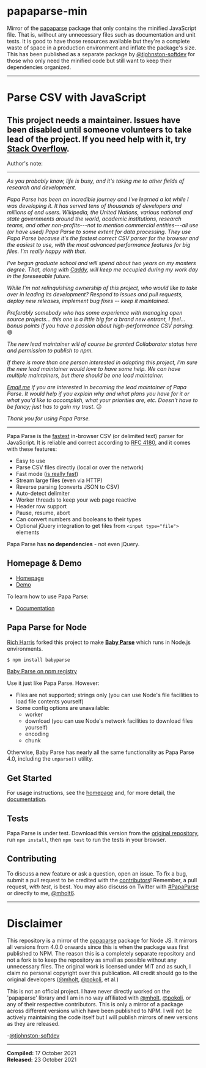 # papaparse-min

Mirror of the [papaparse](https://www.npmjs.com/package/papaparse) package that only contains the minified JavaScript file. That is, without any unnecessary files such as documentation and unit tests. It is good to have those resources available but they're a complete waste of space in a production environment and inflate the package's size. This has been published as a separate package by [@tjohnston-softdev](https://github.com/tjohnston-softdev) for those who only need the minified code but still want to keep their dependencies organized.

---

Parse CSV with JavaScript
========================================

## This project needs a maintainer. Issues have been disabled until someone volunteers to take lead of the project. If you need help with it, try [Stack Overflow](http://stackoverflow.com/questions/tagged/papaparse).

Author's note:

-------------

*As you probably know, life is busy, and it's taking me to other fields of research and development.*

*Papa Parse has been an incredible journey and I've learned a lot while I was developing it. It has served tens of thousands of developers and millions of end users. Wikipedia, the United Nations, various national and state governments around the world, academic institutions, research teams, and other non-profits---not to mention commercial entities---all use (or have used) Papa Parse to some extent for data processing. They use Papa Parse because it's the fastest correct CSV parser for the browser and the easiest to use, with the most advanced performance features for big files. I'm really happy with that.*

*I've begun graduate school and will spend about two years on my masters degree. That, along with [Caddy](https://github.com/mholt/caddy), will keep me occupied during my work day in the foreseeable future.*

*While I'm not relinquishing ownership of this project, who would like to take over in leading its development? Respond to issues and pull requests, deploy new releases, implement bug fixes -- keep it maintained.*

*Preferably somebody who has some experience with managing open source projects... this one is a little big for a brand new entrant, I feel... bonus points if you have a passion about high-performance CSV parsing.* 😄

*The new lead maintainer will of course be granted Collaborator status here and permission to publish to npm.*

*If there is more than one person interested in adopting this project, I'm sure the new lead maintainer would love to have some help. We can have multiple maintainers, but there should be one lead maintainer.*

*[Email me](https://matt.chat) if you are interested in becoming the lead maintainer of Papa Parse. It would help if you explain why and what plans you have for it or what you'd like to accomplish, what your priorities are, etc. Doesn't have to be fancy; just has to gain my trust*. 😉

*Thank you for using Papa Parse.*

-------------



Papa Parse is the [fastest](http://jsperf.com/javascript-csv-parsers/4) in-browser CSV (or delimited text) parser for JavaScript. It is reliable and correct according to [RFC 4180](https://tools.ietf.org/html/rfc4180), and it comes with these features:

- Easy to use
- Parse CSV files directly (local or over the network)
- Fast mode ([is really fast](http://jsperf.com/javascript-csv-parsers/3))
- Stream large files (even via HTTP)
- Reverse parsing (converts JSON to CSV)
- Auto-detect delimiter
- Worker threads to keep your web page reactive
- Header row support
- Pause, resume, abort
- Can convert numbers and booleans to their types
- Optional jQuery integration to get files from `<input type="file">` elements

Papa Parse has **no dependencies** - not even jQuery.


Homepage & Demo
----------------

- [Homepage](http://papaparse.com)
- [Demo](http://papaparse.com/demo)

To learn how to use Papa Parse:

- [Documentation](http://papaparse.com/docs)


Papa Parse for Node
--------------------

[Rich Harris](https://github.com/Rich-Harris) forked this project to make **[Baby Parse](https://github.com/Rich-Harris/BabyParse)** which runs in Node.js environments.

```bash
$ npm install babyparse
```

[Baby Parse on npm registry](https://www.npmjs.org/package/babyparse)

Use it just like Papa Parse. However:

- Files are not supported; strings only (you can use Node's file facilities to load file contents yourself)
- Some config options are unavailable:
	- worker
	- download (you can use Node's network facilities to download files yourself)
	- encoding
	- chunk

Otherwise, Baby Parse has nearly all the same functionality as Papa Parse 4.0, including the `unparse()` utility.


Get Started
-----------

For usage instructions, see the [homepage](http://papaparse.com) and, for more detail, the [documentation](http://papaparse.com/docs).



Tests
-----

Papa Parse is under test. Download this version from the [original repository](https://github.com/mholt/PapaParse/releases/tag/4.1.3), run `npm install`, then `npm test` to run the tests in your browser.



Contributing
------------

To discuss a new feature or ask a question, open an issue. To fix a bug, submit a pull request to be credited with the [contributors](https://github.com/mholt/PapaParse/graphs/contributors)! Remember, a pull request, *with test*, is best. You may also discuss on Twitter with [#PapaParse](https://twitter.com/search?q=%23PapaParse&src=typd&f=realtime) or directly to me, [@mholt6](https://twitter.com/mholt6).


---

# Disclaimer

This repository is a mirror of the [papaparse](https://www.npmjs.com/package/papaparse) package for Node JS. It mirrors all versions from 4.0.0 onwards since this is when the package was first published to NPM. The reason this is a completely separate repository and not a fork is to keep the repository as small as possible without any unnecessary files. The original work is licensed under MIT and as such, I claim no personal copyright over this publication. All credit should go to the original developers ([@mholt](https://github.com/mholt), [@pokoli](https://github.com/pokoli), et al.)

This is not an official project. I have never directly worked on the 'papaparse' library and I am in no way affiliated with [@mholt](https://github.com/mholt), [@pokoli](https://github.com/pokoli), or any of their respective contributors. This is only a mirror of a package across different versions which have been published to NPM. I will not be actively maintaining the code itself but I will publish mirrors of new versions as they are released.

\-[@tjohnston-softdev](https://github.com/tjohnston-softdev)

---

**Compiled:** 17 October 2021  
**Released:** 23 October 2021
